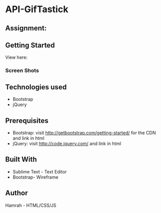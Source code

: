 # API-GifTastick

## Assignment: 



## Getting Started
View here: 

### Screen Shots





## Technologies used
- Bootstrap
- jQuery

## Prerequisites
- Bootstrap: visit http://getbootstrap.com/getting-started/ for the CDN and link in html
- jQuery: visit http://code.jquery.com/ and link in html

## Built With
- Sublime Text - Text Editor
- Bootstrap- Wireframe

## Author
Hamrah - HTML/CSS/JS
